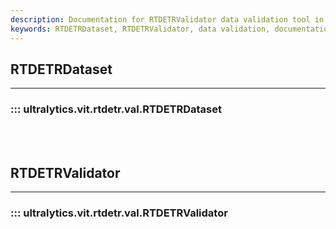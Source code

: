```yaml
---
description: Documentation for RTDETRValidator data validation tool in Ultralytics RTDETRDataset.
keywords: RTDETRDataset, RTDETRValidator, data validation, documentation
---
```


## RTDETRDataset
---

### ::: ultralytics.vit.rtdetr.val.RTDETRDataset

<br><br>

## RTDETRValidator
---

### ::: ultralytics.vit.rtdetr.val.RTDETRValidator

<br><br>